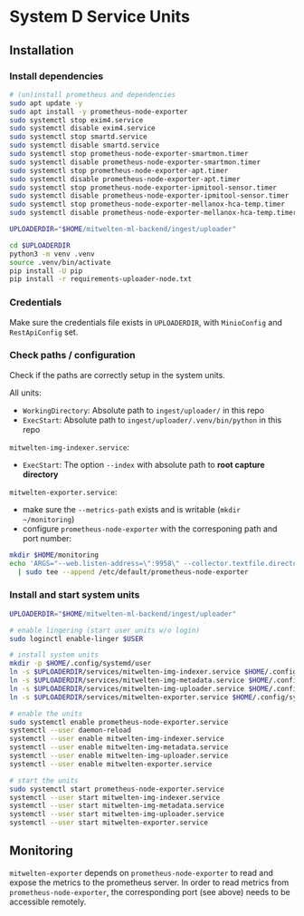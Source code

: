# System D Service Units

## Installation

### Install dependencies

```bash
# (un)install prometheus and dependencies
sudo apt update -y
sudo apt install -y prometheus-node-exporter
sudo systemctl stop exim4.service
sudo systemctl disable exim4.service
sudo systemctl stop smartd.service
sudo systemctl disable smartd.service
sudo systemctl stop prometheus-node-exporter-smartmon.timer
sudo systemctl disable prometheus-node-exporter-smartmon.timer
sudo systemctl stop prometheus-node-exporter-apt.timer
sudo systemctl disable prometheus-node-exporter-apt.timer
sudo systemctl stop prometheus-node-exporter-ipmitool-sensor.timer
sudo systemctl disable prometheus-node-exporter-ipmitool-sensor.timer
sudo systemctl stop prometheus-node-exporter-mellanox-hca-temp.timer
sudo systemctl disable prometheus-node-exporter-mellanox-hca-temp.timer

UPLOADERDIR="$HOME/mitwelten-ml-backend/ingest/uploader"

cd $UPLOADERDIR
python3 -m venv .venv
source .venv/bin/activate
pip install -U pip
pip install -r requirements-uploader-node.txt
```

### Credentials

Make sure the credentials file exists in `UPLOADERDIR`,
with `MinioConfig` and `RestApiConfig` set.

### Check paths / configuration

Check if the paths are correctly setup in the system units.

All units:

- `WorkingDirectory`: Absolute path to `ingest/uploader/` in this repo
- `ExecStart`: Absolute path to `ingest/uploader/.venv/bin/python` in this repo

`mitwelten-img-indexer.service`:

- `ExecStart`: The option `--index` with absolute path to __root capture directory__

`mitwelten-exporter.service`:

- make sure the `--metrics-path` exists and is writable (`mkdir ~/monitoring`)
- configure `prometheus-node-exporter` with the corresponing path and port number:

```bash
mkdir $HOME/monitoring
echo 'ARGS="--web.listen-address=\":9958\" --collector.textfile.directory=\"/home/pi/monitoring/\""' \
  | sudo tee --append /etc/default/prometheus-node-exporter
```

### Install and start system units

```bash
UPLOADERDIR="$HOME/mitwelten-ml-backend/ingest/uploader"

# enable lingering (start user units w/o login)
sudo loginctl enable-linger $USER

# install system units
mkdir -p $HOME/.config/systemd/user
ln -s $UPLOADERDIR/services/mitwelten-img-indexer.service $HOME/.config/systemd/user/
ln -s $UPLOADERDIR/services/mitwelten-img-metadata.service $HOME/.config/systemd/user/
ln -s $UPLOADERDIR/services/mitwelten-img-uploader.service $HOME/.config/systemd/user/
ln -s $UPLOADERDIR/services/mitwelten-exporter.service $HOME/.config/systemd/user/

# enable the units
sudo systemctl enable prometheus-node-exporter.service
systemctl --user daemon-reload
systemctl --user enable mitwelten-img-indexer.service
systemctl --user enable mitwelten-img-metadata.service
systemctl --user enable mitwelten-img-uploader.service
systemctl --user enable mitwelten-exporter.service

# start the units
sudo systemctl start prometheus-node-exporter.service
systemctl --user start mitwelten-img-indexer.service
systemctl --user start mitwelten-img-metadata.service
systemctl --user start mitwelten-img-uploader.service
systemctl --user start mitwelten-exporter.service
```

## Monitoring

`mitwelten-exporter` depends on `prometheus-node-exporter` to read and expose the metrics to the prometheus server.
In order to read metrics from `prometheus-node-exporter`, the corresponding port (see above) needs to be accessible remotely.
